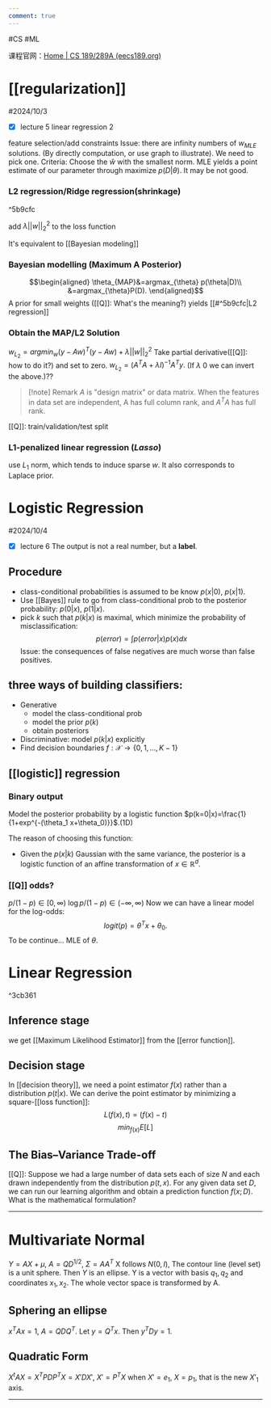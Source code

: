 ```yaml
---
comment: true
---
```


#CS #ML 

课程官网：[Home | CS 189/289A (eecs189.org)](https://eecs189.org/)
# [[regularization]]
#2024/10/3 
- [x] lecture 5 linear regression 2

feature selection/add constraints
Issue: there are infinity numbers of $w_{MLE}$ solutions. (By directly computation, or use graph to illustrate). We need to pick one. Criteria: Choose the $\hat{w}$ with the smallest norm.
MLE yields a point estimate of our parameter through maximize $p(D|\theta)$. It may be not good.
### L2 regression/Ridge regression(shrinkage)

^5b9cfc

add $\lambda ||w||_2^2$ to the loss function

It's equivalent to [[Bayesian modeling]]

### Bayesian modelling (Maximum A Posterior)
$$\begin{aligned}
\theta_{MAP}&=argmax_{\theta} p(\theta|D)\\
&=argmax_{\theta}P(D).
\end{aligned}$$
A prior for small weights ([[Q]]: What's the meaning?) yields [[#^5b9cfc|L2 regression]]


### Obtain the MAP/L2 Solution
$w_{L_2}=argmin_{w} (y-Aw)^T(y-Aw)+\lambda ||w||_2^2$
Take partial derivative([[Q]]: how to do it?) and set to zero.
$w_{L_2}=(A^TA+\lambda I)^{-1}A^Ty.$ (If $\lambda \>0$ we can invert the above.)??
>[!note] Remark
>$A$ is "design matrix" or data matrix.
>When the features in data set are independent, A has full column rank, and $A^TA$ has full rank.

[[Q]]: train/validation/test split

### L1-penalized linear regression (*Lasso*)
use $L_1$ norm, which tends to induce sparse $w$.
It also corresponds to Laplace prior.


# Logistic Regression
#2024/10/4 
- [x] lecture 6
The output is not a real number, but a **label**.
## Procedure
- class-conditional probabilities is assumed to be know $p(x|0)$, $p(x|1)$.
- Use [[Bayes]] rule to go from class-conditional prob to the posterior probability: $p(0|x)$, $p(1|x)$.
- pick $k$ such that $p(k|x)$ is maximal, which minimize the probability of misclassification:
$$p(error)=\int p(error|x)p(x)dx$$
Issue: the consequences of false negatives are much worse than false positives.

## three ways of building classifiers:
- Generative
	- model the class-conditional prob
	- model the prior $p(k)$
	- obtain posteriors
- Discriminative: model $p(k|x)$ explicitly
- Find decision boundaries $f:\mathscr{X}\rightarrow \{0,1,\dots,K-1\}$


## [[logistic]] regression
### Binary output
Model the posterior probability by a logistic function
$p(k=0|x)=\frac{1}{1+exp^{-(\theta_1 x+\theta_0)}}$.(1D)

The reason of choosing this function:
- Given the $p(x|k)$ Gaussian with the same variance, the posterior is a logistic function of an affine transformation of $x\in \mathbb{R}^{d}$.

### [[Q]] odds?
$p/(1-p) \in [0,\infty)$
$\log p/(1-p) \in (-\infty,\infty)$
Now we can have a linear model for the log-odds:
$$logit (p)=\theta^Tx+\theta_0.$$
To be continue... MLE of $\theta$.

# Linear Regression

^3cb361
## Inference stage
we get [[Maximum Likelihood Estimator]] from the [[error function]].
## Decision stage
In [[decision theory]], we need a point estimator $f(x)$ rather than a distribution $p(t|x)$. We can derive the point estimator by minimizing a square-[[loss function]]:
$$L(f(x),t)=(f(x)-t)
$$$$
min_{f(x)} E[L]$$


## The Bias–Variance Trade-off
[[Q]]: Suppose we had a large number of data sets each of size $N$ and each drawn independently from the distribution $p(t, x)$. For any given data set $D$, we can run our learning algorithm and obtain a prediction function $f(x; D).$
What is the mathematical formulation?

---
# Multivariate Normal
$Y=AX+\mu$, $A=QD^{1/2}$, $\Sigma=AA^T$ 
X follows $N(0,I)$, The contour line (level set) is a unit sphere. Then $Y$ is an ellipse.
Y is a vector with basis $q_1, q_2$ and coordinates $x_1, x_2$.
The whole vector space is transformed by A.

## Sphering an ellipse
$x^TAx=1$, $A=QDQ^T$. Let $y= Q^Tx$. Then $y^TDy=1$.

## Quadratic Form
$X^tAX=X^TPDP^TX=X'DX'$, $X'=P^TX$
when $X'=e_1$, $X=p_1$, that is the new $X'_1$ axis.

---
# 